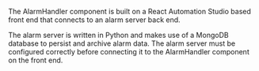 The AlarmHandler component is built on a React Automation Studio based front end that connects to an alarm server back end.

The alarm server is written in Python and makes use of a MongoDB database to persist and archive alarm data. The alarm server must be configured correctly before connecting it to the AlarmHandler component on the front end.